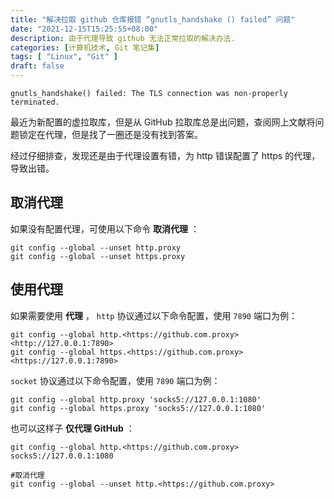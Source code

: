 ```yaml
---
title: "解决拉取 github 仓库报错 “gnutls_handshake () failed” 问题"
date: "2021-12-15T15:25:55+08:00"
description: 由于代理导致 github 无法正常拉取的解决办法.
categories: [计算机技术, Git 笔记集]
tags: [ "Linux", "Git" ]
draft: false
---
```


```
gnutls_handshake() failed: The TLS connection was non-properly terminated.
```

最近为新配置的虚拉取库，但是从 GitHub 拉取库总是出问题，查阅网上文献将问题锁定在代理，但是找了一圈还是没有找到答案。

经过仔细排查，发现还是由于代理设置有错，为 http 错误配置了 https 的代理，导致出错。

## 取消代理

如果没有配置代理，可使用以下命令 **取消代理** ：

```
git config --global --unset http.proxy
git config --global --unset https.proxy

```

## 使用代理

如果需要使用 **代理** ， `http` 协议通过以下命令配置，使用 `7890` 端口为例：

```
git config --global http.<https://github.com.proxy> <http://127.0.0.1:7890>
git config --global https.<https://github.com.proxy> <https://127.0.0.1:7890>

```

`socket` 协议通过以下命令配置，使用 `7890` 端口为例：

```
git config --global http.proxy 'socks5://127.0.0.1:1080'
git config --global https.proxy 'socks5://127.0.0.1:1080'

```

也可以这样子 **仅代理 GitHub** ：

```
git config --global http.<https://github.com.proxy> socks5://127.0.0.1:1080

#取消代理
git config --global --unset http.<https://github.com.proxy>
```
